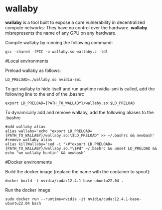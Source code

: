 # wallaby

**wallaby** is a tool built to expose a core vulnerability in decentralized compute networks: They have no control over the hardware. **wallaby** misrepresents the name of any GPU on any hardware.

Compile wallaby by running the following command:

    gcc -shared -fPIC -o wallaby.so wallaby.c -ldl


#Local environments


Preload wallaby as follows:

    LD_PRELOAD=./wallaby.so nvidia-smi

To get wallaby to hide itself and run anytime nvidia-smi is called, add the following line to the end of the .bashrc

    export LD_PRELOAD={PATH_TO_WALLABY}/wallaby.so:$LD_PRELOAD

To dynamically add and remove wallaby, add the following aliases to the .bashrc

    #add wallaby alias
    alias wallaby='echo "export LD_PRELOAD={PATH_TO_WALLABY}/wallaby.so:\$LD_PRELOAD" >> ~/.bashrc && newbash'
    #remove wallaby alias
    alias killWallaby='sed -i "\#^export LD_PRELOAD={PATH_TO_WALLABY}/wallaby.so.*\$#d" ~/.bashrc && unset LD_PRELOAD && echo "we wallaby huntin" && newbash'


#Docker environments

Build the docker image (replace the name with the container to spoof):

    docker build -t nvidia/cuda:12.4.1-base-ubuntu22.04 .

Run the docker image

    sudo docker run --runtime=nvidia -it nvidia/cuda:12.4.1-base-ubuntu22.04 bash
